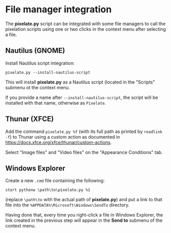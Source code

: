 # File manager integration

The **pixelate.py** script can be integrated with some file managers
to call the pixelation scripts using one or two clicks in the
context menu after selecting a file.

## Nautilus (GNOME)

Install Nautilus script integration:

```
pixelate.py --install-nautilus-script
```

This will install **pixelate.py** as a Nautilus script
(located in the "Scripts" submenu ot the context menu.

If you provide a name after `--install-nautilus-script`, the script will be
installed with that name, otherwise as `Pixelate`.

## Thunar (XFCE)

Add the command `pixelate.py %f`
(with its full path as printed by `readlink -f`)
to Thunar using a custom action as documented in
<https://docs.xfce.org/xfce/thunar/custom-actions>.

Select "Image files" and "Video files" on the "Appearance Conditions" tab.

## Windows Explorer

Create a new `.cmd` file containing the following:

```
start pythonw \path\to\pixelate.py %1
```

(replace `\path\to` with the actual path of **pixelate.py**)
and put a link to that file into the `%APPDATA%\Microsoft\Windows\SendTo` directory.

Having done that, every time you right-click a file in Windows Explorer,
the link created in the previous step will appear
in the **Send to** submenu of the context menu.
